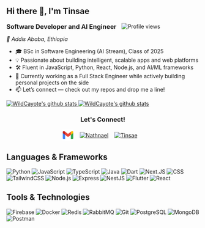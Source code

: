 ## Hi there 👋, I'm Tinsae
<p align="center">
  <h3 style="display: inline; margin: 0; vertical-align: middle;">
    Software Developer and AI Engineer
  </h3>
  <img
    src="https://komarev.com/ghpvc/?username=WildCayote&label=Profile%20views&color=0e75b6&style=flat"
    alt="Profile views"
    style="display: inline; vertical-align: middle; margin-left: 10px;"
  />
</p>

<p><i>📍 Addis Ababa, Ethiopia</i></p>

<ul>
  <li>🎓 BSc in Software Engineering (AI Stream), Class of 2025</li>
  <li>💡 Passionate about building intelligent, scalable apps and web platforms</li>
  <li>🛠️ Fluent in JavaScript, Python, React, Node.js, and AI/ML frameworks</li>
  <li>💼 Currently working as a Full Stack Engineer while actively building personal projects on the side</li>
  <li>📫 Let’s connect — check out my repos and drop me a line!</li>
</ul>

<p>
    <a align="left" href="https://github.com/WildCayote/WildCayote">
        <img alt="WildCayote's github stats"  width="54%" src="https://github-readme-stats.vercel.app/api?username=WildCayote&show_icons=true&theme=transparent&include_all_commits=true&count_private=true">
    </a>
    <a align="right" href="https://github.com/WildCayote/WildCayote">
        <img alt="WildCayote's github stats"  width="41.2%" src="https://github-readme-stats.vercel.app/api/top-langs/?username=WildCayote&layout=compact&theme=transparent&hide=Jupyter%20Notebook,html">
    </a>
</p>

<h3 align="center">Let's Connect!</h3>
<div align="center">
<a href="mailto:tinsaeshemalise@gmail.com/" target="blank"><img align="center" src="https://raw.githubusercontent.com/github/explore/8f19e4dbbf13418dc1b1d58bb265953553c15a46/topics/gmail/gmail.png" alt="Gmail" height="30" /></a>&nbsp;&nbsp;&nbsp;
<a href="https://www.linkedin.com/in/tinsae-shemalise/" target="blank"><img align="center" src="https://raw.githubusercontent.com/rahuldkjain/github-profile-readme-generator/master/src/images/icons/Social/linked-in-alt.svg" alt="Nathnael" height="27" /></a>&nbsp;&nbsp;&nbsp;
<a href="https://t.me/GDFan"><img align="center" src="https://upload.wikimedia.org/wikipedia/commons/8/83/Telegram_2019_Logo.svg" alt="Tinsae" height="27" /></a>
</a>&nbsp;&nbsp;&nbsp;
</div>

## Languages & Frameworks

<!--![Go](https://img.shields.io/badge/Go-00ADD8?logo=go&logoColor=fff&style=for-the-badge) -->
![Python](https://img.shields.io/badge/Python-3776AB?logo=python&logoColor=fff&style=for-the-badge)
![JavaScript](https://img.shields.io/badge/JavaScript-F7DF1E?logo=javascript&logoColor=000&style=for-the-badge)
![TypeScript](https://img.shields.io/badge/TypeScript-3178C6?logo=typescript&logoColor=fff&style=for-the-badge)
![Java](https://img.shields.io/badge/-Java-007396?&style=for-the-badge&logo=java&logoColor=white)
![Dart](https://img.shields.io/badge/Dart-0175C2?logo=dart&logoColor=fff&style=for-the-badge)
![Next.JS](https://img.shields.io/badge/next.js-000000?style=for-the-badge&logo=nextdotjs&logoColor=white)
![CSS](https://img.shields.io/badge/-CSS-1572B6?style=for-the-badge&logo=css3&logoColor=white)
![TailwindCSS](https://img.shields.io/badge/Tailwind%20CSS-%2338B2AC.svg?logo=tailwind-css&logoColor=white&style=for-the-badge)
![Node.js](https://img.shields.io/badge/Node.js-5FA04E?logo=nodedotjs&logoColor=fff&style=for-the-badge)
![Express](https://img.shields.io/badge/Express-000?logo=express&logoColor=fff&style=for-the-badge)
![NestJS](https://img.shields.io/badge/nestjs-E0234E?style=for-the-badge&logo=nestjs&logoColor=white)
![Flutter](https://img.shields.io/badge/Flutter-02569B?logo=flutter&logoColor=fff&style=for-the-badge)
![React](https://img.shields.io/badge/React-61DAFB?logo=react&logoColor=000&style=for-the-badge)


## Tools & Technologies

![Firebase](https://img.shields.io/badge/Firebase-DD2C00?logo=firebase&logoColor=fff&style=for-the-badge)
![Docker](https://img.shields.io/badge/Docker-2496ED?logo=docker&logoColor=fff&style=for-the-badge)
![Redis](https://img.shields.io/badge/Redis-FF4438?logo=redis&logoColor=fff&style=for-the-badge)
![RabbitMQ](https://img.shields.io/badge/RabbitMQ-F60?logo=rabbitmq&logoColor=fff&style=for-the-badge)
![Git](https://img.shields.io/badge/Git-F05032?logo=git&logoColor=fff&style=for-the-badge)
![PostgreSQL](https://img.shields.io/badge/PostgreSQL-4169E1?logo=postgresql&logoColor=fff&style=for-the-badge)
![MongoDB](https://img.shields.io/badge/MongoDB-47A248?logo=mongodb&logoColor=fff&style=for-the-badge)
![Postman](https://img.shields.io/badge/-Postman-FF6C37?style=for-the-badge&logo=postman&logoColor=white)
